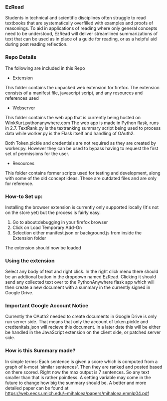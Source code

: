 ### EzRead
Students in technical and scientific disciplines often struggle to read
textbooks that are systematically overfilled with examples and proofs of reasonings. To aid in
applications of reading where only general concepts need to be understood, EzRead will
deliver streamlined summarizations of text that can be used as in place of a guide for reading, or as a helpful aid during post reading reflection.




### Repo Details
The following are included in this Repo
* Extension

This folder contains the unpacked web extension for firefox. 
The extension consists of a manifest file, javascript script, and any resources and references used

 * Webserver
 
 This folder contains the web app that is currently being hosted on  WinkKurt.pythonanywhere.com
 The web app is made in Python flask, runs in 2.7. TextRank.py is the textranking summary script being used to process 
 data while worker.py is the Flask itself and handling of OAuth2.
 
 Both Token.pickle and credentials are not required as they are created by worker.py. However they can be used to bypass having to request the first set of
 permissions for the user.
 
 * Resources
 
 This folder contains former scripts used for testing and development, 
 along with some of the old concept ideas. These are outdated files and are only for reference.
 
 
 
 ### How-to Set up:
 
 Installing the browser extension is currently only supported locally (It's not on the store yet) but 
 the process is fairly easy. 
 
 1. Go to about:debugging in your firefox browser
 2. Click on Load Temporary Add-On
 3. Selection either manifest.json or background.js from inside the Extension folder
 
 The extension should now be loaded
 
 ### Using the extension
 
 Select any body of text and right click. In the right click menu there should be an addtional button in the dropdown named EzRead.
  Clicking it should send any collected text over to the PythonAnywhere flask app which will then create a new document with a summary in the currently signed in Google Drive.
  
  ### Important Google Account Notice
  
  Currently the OAuth2 needed to create documents in Google Drive is only run server side. That means that only the
   account of token.pickle and credtenitals.json will recieve this document. In a later date this will be either  be 
   handled in the JavaScript extension on the client side, or patched server side.
   
  ### How is this Summary made?
  In simple terms: Each sentence is given a score which is computed from a graph of k-most 'similar sentences'. Then they are ranked and posted based on there scored.
  Right now the max output is 7 sentences. So any text smaller than that is rather pointless. A setting variable may come in the future to change how big the summary should be. 
  A better and more detailed paper can be found at <https://web.eecs.umich.edu/~mihalcea/papers/mihalcea.emnlp04.pdf>
